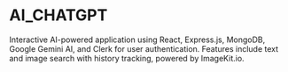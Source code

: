 # AI_CHATGPT
Interactive AI-powered application using React, Express.js, MongoDB, Google Gemini AI, and Clerk for user authentication. Features include text and image search with history tracking, powered by ImageKit.io.
